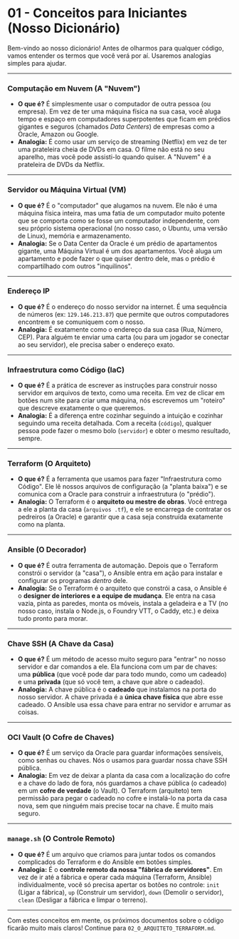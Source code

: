 # 01 - Conceitos para Iniciantes (Nosso Dicionário)

Bem-vindo ao nosso dicionário! Antes de olharmos para qualquer código, vamos entender os termos que você verá por aí. Usaremos analogias simples para ajudar.

---

### Computação em Nuvem (A "Nuvem")

-   **O que é?** É simplesmente usar o computador de outra pessoa (ou empresa). Em vez de ter uma máquina física na sua casa, você aluga tempo e espaço em computadores superpotentes que ficam em prédios gigantes e seguros (chamados *Data Centers*) de empresas como a Oracle, Amazon ou Google.
-   **Analogia:** É como usar um serviço de streaming (Netflix) em vez de ter uma prateleira cheia de DVDs em casa. O filme não está no seu aparelho, mas você pode assisti-lo quando quiser. A "Nuvem" é a prateleira de DVDs da Netflix.

---

### Servidor ou Máquina Virtual (VM)

-   **O que é?** É o "computador" que alugamos na nuvem. Ele não é uma máquina física inteira, mas uma fatia de um computador muito potente que se comporta como se fosse um computador independente, com seu próprio sistema operacional (no nosso caso, o Ubuntu, uma versão de Linux), memória e armazenamento.
-   **Analogia:** Se o Data Center da Oracle é um prédio de apartamentos gigante, uma Máquina Virtual é um dos apartamentos. Você aluga um apartamento e pode fazer o que quiser dentro dele, mas o prédio é compartilhado com outros "inquilinos".

---

### Endereço IP

-   **O que é?** É o endereço do nosso servidor na internet. É uma sequência de números (ex: `129.146.213.87`) que permite que outros computadores encontrem e se comuniquem com o nosso.
-   **Analogia:** É exatamente como o endereço da sua casa (Rua, Número, CEP). Para alguém te enviar uma carta (ou para um jogador se conectar ao seu servidor), ele precisa saber o endereço exato.

---

### Infraestrutura como Código (IaC)

-   **O que é?** É a prática de escrever as instruções para construir nosso servidor em arquivos de texto, como uma receita. Em vez de clicar em botões num site para criar uma máquina, nós escrevemos um "roteiro" que descreve exatamente o que queremos.
-   **Analogia:** É a diferença entre cozinhar seguindo a intuição e cozinhar seguindo uma receita detalhada. Com a receita (`código`), qualquer pessoa pode fazer o mesmo bolo (`servidor`) e obter o mesmo resultado, sempre.

---

### Terraform (O Arquiteto)

-   **O que é?** É a ferramenta que usamos para fazer "Infraestrutura como Código". Ele lê nossos arquivos de configuração (a "planta baixa") e se comunica com a Oracle para construir a infraestrutura (o "prédio").
-   **Analogia:** O Terraform é o **arquiteto ou mestre de obras**. Você entrega a ele a planta da casa (`arquivos .tf`), e ele se encarrega de contratar os pedreiros (a Oracle) e garantir que a casa seja construída exatamente como na planta.

---

### Ansible (O Decorador)

-   **O que é?** É outra ferramenta de automação. Depois que o Terraform constrói o servidor (a "casa"), o Ansible entra em ação para instalar e configurar os programas *dentro* dele.
-   **Analogia:** Se o Terraform é o arquiteto que constrói a casa, o Ansible é o **designer de interiores e a equipe de mudança**. Ele entra na casa vazia, pinta as paredes, monta os móveis, instala a geladeira e a TV (no nosso caso, instala o Node.js, o Foundry VTT, o Caddy, etc.) e deixa tudo pronto para morar.

---

### Chave SSH (A Chave da Casa)

-   **O que é?** É um método de acesso muito seguro para "entrar" no nosso servidor e dar comandos a ele. Ela funciona com um par de chaves: uma **pública** (que você pode dar para todo mundo, como um cadeado) e uma **privada** (que só você tem, a chave que abre o cadeado).
-   **Analogia:** A chave pública é o **cadeado** que instalamos na porta do nosso servidor. A chave privada é a **única chave física** que abre esse cadeado. O Ansible usa essa chave para entrar no servidor e arrumar as coisas.

---

### OCI Vault (O Cofre de Chaves)

-   **O que é?** É um serviço da Oracle para guardar informações sensíveis, como senhas ou chaves. Nós o usamos para guardar nossa chave SSH pública.
-   **Analogia:** Em vez de deixar a planta da casa com a localização do cofre e a chave do lado de fora, nós guardamos a chave pública (o cadeado) em um **cofre de verdade** (o Vault). O Terraform (arquiteto) tem permissão para pegar o cadeado no cofre e instalá-lo na porta da casa nova, sem que ninguém mais precise tocar na chave. É muito mais seguro.

---

### `manage.sh` (O Controle Remoto)

-   **O que é?** É um arquivo que criamos para juntar todos os comandos complicados do Terraform e do Ansible em botões simples.
-   **Analogia:** É o **controle remoto da nossa "fábrica de servidores"**. Em vez de ir até a fábrica e operar cada máquina (Terraform, Ansible) individualmente, você só precisa apertar os botões no controle: `init` (Ligar a fábrica), `up` (Construir um servidor), `down` (Demolir o servidor), `clean` (Desligar a fábrica e limpar o terreno).

---

Com estes conceitos em mente, os próximos documentos sobre o código ficarão muito mais claros! Continue para `02_O_ARQUITETO_TERRAFORM.md`.
